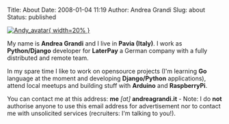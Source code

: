 Title: About
Date: 2008-01-04 11:19
Author: Andrea Grandi
Slug: about
Status: published

[![Andy\_avatar]({static}/images/me_pycon_2019_2.jpg){ width=20% }]({static}/images/me_pycon_2019_2.jpg "Andy_avatar")

My name is **Andrea Grandi** and I live in **Pavia (Italy)**. I
work as **Python/Django** developer for **LaterPay** a German company with a fully distributed and remote team.

In my spare time I like to work on opensource projects (I'm learning
**Go** language at the moment and developing **Django/Python**
applications), attend local meetups and building stuff with **Arduino**
and **RaspberryPi**.

You can contact me at this address: **me** *\[at\]* **andreagrandi.it** - Note: I do **not** authorise anyone to use
this email address for advertisement nor to contact me with unsolicited services (recruiters: I'm talking to you!).
